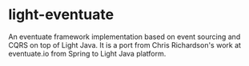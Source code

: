 # light-eventuate
An eventuate framework implementation based on event sourcing and CQRS on top of Light Java. 
It is a port from Chris Richardson's work at eventuate.io from Spring to Light Java platform.


